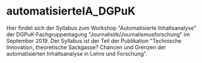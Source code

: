 # automatisierteIA_DGPuK
Hier findet sich der Syllabus zum Workshop "Automatisierte Inhaltsanalyse" der DGPuK-Fachgruppentagung "Journalistik/Journalismusforschung" im September 2019. Der Syllabus ist der Teil der Publikation "Technische Innovation, theoretische Sackgasse? Chancen und Grenzen der automatisierten Inhaltsanalyse in Lehre und Forschung".
